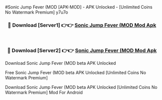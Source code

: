#Sonic Jump Fever (MOD [APK-MOD] - APK Unlocked - [Unlimited Coins No Watermark Premium] y7u7o



<div align="center">

<h3>🔴 Download [Server1] 👉👉 <a href="https://momento.my/?title=Sonic_Jump_Fever_(MOD">Sonic Jump Fever (MOD Mod Apk</a></h3><br>

<h3>🔴 Download [Server2] 👉👉 <a href="https://momento.my/?title=Sonic_Jump_Fever_(MOD">Sonic Jump Fever (MOD Mod Apk</a></h3>
</div>



Download Sonic Jump Fever (MOD beta APK Unlocked

Free Sonic Jump Fever (MOD beta APK Unlocked [Unlimited Coins No Watermark Premium]

Download Sonic Jump Fever (MOD beta APK Unlocked [Unlimited Coins No Watermark Premium] Mod For Android

